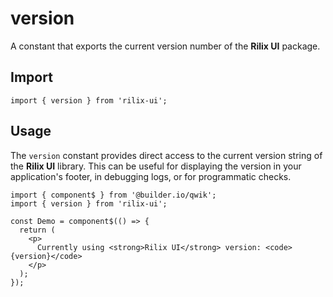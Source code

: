# version

A constant that exports the current version number of the **Rilix UI** package.

## Import

```tsx
import { version } from 'rilix-ui';
```

## Usage

The `version` constant provides direct access to the current version string of the **Rilix UI** library. This can be useful for displaying the version in your application's footer, in debugging logs, or for programmatic checks.

```tsx
import { component$ } from '@builder.io/qwik';
import { version } from 'rilix-ui';

const Demo = component$(() => {
  return (
    <p>
      Currently using <strong>Rilix UI</strong> version: <code>{version}</code>
    </p>
  );
});
```
